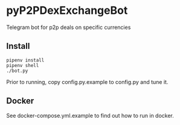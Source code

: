 # pyP2PDexExchangeBot

Telegram bot for p2p deals on specific currencies

## Install

```
pipenv install
pipenv shell
./bot.py
```

Prior to running, copy config.py.example to config.py and tune it.

## Docker

See docker-compose.yml.example to find out how to run in docker.
